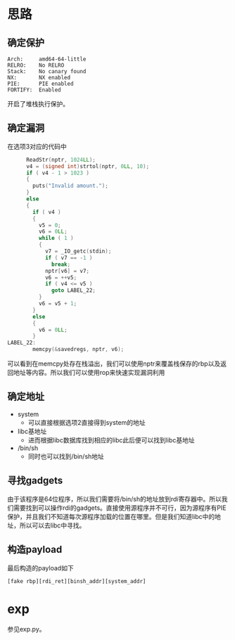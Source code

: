 # 思路

## 确定保护

```text
Arch:     amd64-64-little
RELRO:    No RELRO
Stack:    No canary found
NX:       NX enabled
PIE:      PIE enabled
FORTIFY:  Enabled
```

开启了堆栈执行保护。

## 确定漏洞

在选项3对应的代码中

```C
      ReadStr(nptr, 1024LL);
      v4 = (signed int)strtol(nptr, 0LL, 10);
      if ( v4 - 1 > 1023 )
      {
        puts("Invalid amount.");
      }
      else
      {
        if ( v4 )
        {
          v5 = 0;
          v6 = 0LL;
          while ( 1 )
          {
            v7 = _IO_getc(stdin);
            if ( v7 == -1 )
              break;
            nptr[v6] = v7;
            v6 = ++v5;
            if ( v4 <= v5 )
              goto LABEL_22;
          }
          v6 = v5 + 1;
        }
        else
        {
          v6 = 0LL;
        }
LABEL_22:
        memcpy(&savedregs, nptr, v6);
```

可以看到在memcpy处存在栈溢出，我们可以使用nptr来覆盖栈保存的rbp以及返回地址等内容。所以我们可以使用rop来快速实现漏洞利用

## 确定地址

- system
  - 可以直接根据选项2直接得到system的地址
- libc基地址
  - 进而根据libc数据库找到相应的libc此后便可以找到libc基地址
- /bin/sh
  - 同时也可以找到/bin/sh地址

## 寻找gadgets

由于该程序是64位程序，所以我们需要将/bin/sh的地址放到rdi寄存器中。所以我们需要找到可以操作rdi的gadgets。直接使用源程序并不可行，因为源程序有PIE保护，并且我们不知道每次源程序加载的位置在哪里。但是我们知道libc中的地址，所以可以去libc中寻找。

## 构造payload

最后构造的payload如下

```text
[fake rbp][rdi_ret][binsh_addr][system_addr]
```

# exp

参见exp.py。